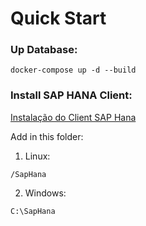 # Quick Start


### Up Database:

```
docker-compose up -d --build
```



### Install SAP HANA Client:

[Instalação do Client SAP Hana](https://developers.sap.com/tutorials/hana-clients-install.html)


Add in this folder:

1. Linux:
```
/SapHana
```

2. Windows:
```
C:\SapHana
```
